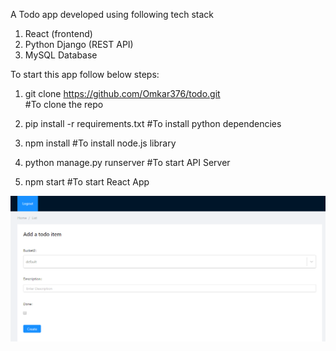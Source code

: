 A Todo app developed using following tech stack
1. React (frontend)
2. Python Django (REST API)
3. MySQL Database

To start this app follow below steps:

1. git clone https://github.com/Omkar376/todo.git  
  #To clone the repo
  
2. pip install -r requirements.txt
  #To install python dependencies
 
3. npm install
   #To install node.js library
 
4. python manage.py runserver
    #To start API Server
  
5. npm start
     #To start React App
     
![alt text](https://github.com/Omkar376/todo/blob/master/screenshot/create%20todo%20item.PNG)
